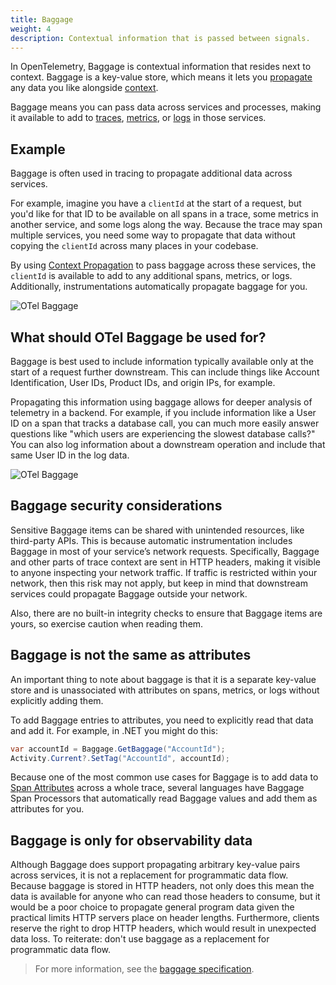 ```yaml
---
title: Baggage
weight: 4
description: Contextual information that is passed between signals.
---
```


In OpenTelemetry, Baggage is contextual information that resides next to
context. Baggage is a key-value store, which means it lets you [propagate](/docs/concepts/context-propagation/#propagation) any
data you like alongside [context](/docs/concepts/context-propagation/#context).

Baggage means you can pass data across services and processes, making it
available to add to [traces](/docs/concepts/signals/traces/), [metrics](/docs/concepts/signals/metrics/), or [logs](/docs/concepts/signals/logs/) in those services.

## Example

Baggage is often used in tracing to propagate additional data across services.

For example, imagine you have a `clientId` at the start of a request, but you'd
like for that ID to be available on all spans in a trace, some metrics in
another service, and some logs along the way. Because the trace may span
multiple services, you need some way to propagate that data without copying the
`clientId` across many places in your codebase.

By using
[Context Propagation](/docs/concepts/signals/traces/#context-propagation) to
pass baggage across these services, the `clientId` is available to add to any
additional spans, metrics, or logs. Additionally, instrumentations automatically
propagate baggage for you.

![OTel Baggage](/img/otel-baggage.svg)

## What should OTel Baggage be used for?

Baggage is best used to include information typically available only at the
start of a request further downstream. This can include things like Account
Identification, User IDs, Product IDs, and origin IPs, for example.

Propagating this information using baggage allows for deeper analysis of telemetry
in a backend. For example, if you include information like a User ID on a span
that tracks a database call, you can much more easily answer questions like
"which users are experiencing the slowest database calls?" You can also log
information about a downstream operation and include that same User ID in the
log data.

![OTel Baggage](/img/otel-baggage-2.svg)

## Baggage security considerations

Sensitive Baggage items can be shared with unintended resources, like
third-party APIs. This is because automatic instrumentation includes Baggage in
most of your service’s network requests. Specifically, Baggage and other parts
of trace context are sent in HTTP headers, making it visible to anyone
inspecting your network traffic. If traffic is restricted within your network,
then this risk may not apply, but keep in mind that downstream services could
propagate Baggage outside your network.

Also, there are no built-in integrity checks to ensure that Baggage items are
yours, so exercise caution when reading them.

## Baggage is not the same as attributes

An important thing to note about baggage is that it is a separate key-value
store and is unassociated with attributes on spans, metrics, or logs without explicitly adding them.

To add Baggage entries to attributes, you need to explicitly read that data and
add it. For example, in .NET you might do this:

```csharp
var accountId = Baggage.GetBaggage("AccountId");
Activity.Current?.SetTag("AccountId", accountId);
```

Because one of the most common use cases for Baggage is to add data to
[Span Attributes](/docs/concepts/signals/traces/#attributes) across a whole
trace, several languages have Baggage Span Processors that automatically read
Baggage values and add them as attributes for you.

## Baggage is only for observability data

Although Baggage does support propagating arbitrary key-value pairs across
services, it is not a replacement for programmatic data flow. Because baggage is
stored in HTTP headers, not only does this mean the data is available for anyone
who can read those headers to consume, but it would be a poor choice to
propagate general program data given the practical limits HTTP servers place on
header lengths. Furthermore, clients reserve the right to drop HTTP headers,
which would result in unexpected data loss. To reiterate: don't use baggage
as a replacement for programmatic data flow.

> For more information, see the [baggage specification][].

[baggage specification]: /docs/specs/otel/overview/#baggage-signal
